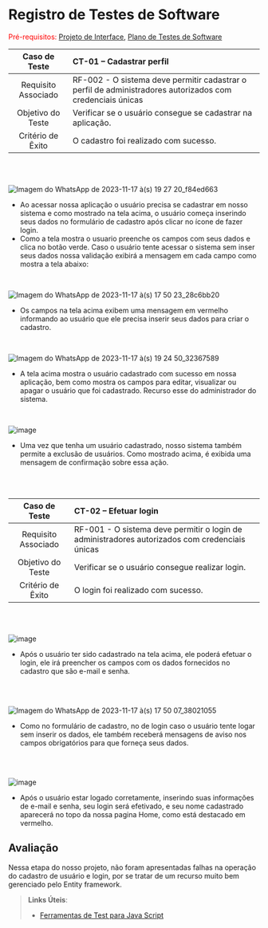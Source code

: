 # Registro de Testes de Software

<span style="color:red">Pré-requisitos: <a href="04-Projeto de Interface.md"> Projeto de Interface</a></span>, <a href="08-Plano de Testes de Software.md"> Plano de Testes de Software</a>



| **Caso de Teste** 	| **CT-01 – Cadastrar perfil** 	|
|:---:	|:---	|
|	Requisito Associado 	| RF-002 - O sistema deve permitir cadastrar o perfil de administradores autorizados com credenciais únicas |
| Objetivo do Teste 	| Verificar se o usuário consegue se cadastrar na aplicação. |
|Critério de Êxito | O cadastro foi realizado com sucesso. |

<br>
<br>

![Imagem do WhatsApp de 2023-11-17 à(s) 19 27 20_f84ed663](https://github.com/ICEI-PUC-Minas-PMV-ADS/pmv-ads-2023-2-e2-proj-int-t3-pmv-ads-2023-2-e2-projprecocerto-g4-t3/assets/126032592/938e4c85-beb8-4532-bf88-ab5a157a1fc5)



 * Ao acessar nossa aplicação o usuário precisa se cadastrar em nosso sistema e como mostrado na tela acima, o usuário começa inserindo seus dados no formulário de cadastro após clicar no ícone de fazer login.
 * Como a tela mostra o usuario preenche os campos com seus dados e clica no botão verde. Caso o usuário tente acessar o sistema sem inser seus dados nossa validação exibirá a mensagem em cada campo como mostra a tela abaixo:
<br>
   
![Imagem do WhatsApp de 2023-11-17 à(s) 17 50 23_28c6bb20](https://github.com/ICEI-PUC-Minas-PMV-ADS/pmv-ads-2023-2-e2-proj-int-t3-pmv-ads-2023-2-e2-projprecocerto-g4-t3/assets/126032592/5b086ef8-c869-411a-9a47-93a55ea441e8)


 * Os campos na tela acima exibem uma mensagem em vermelho informando ao usuário que ele precisa inserir seus dados para criar o cadastro.
<br>


![Imagem do WhatsApp de 2023-11-17 à(s) 19 24 50_32367589](https://github.com/ICEI-PUC-Minas-PMV-ADS/pmv-ads-2023-2-e2-proj-int-t3-pmv-ads-2023-2-e2-projprecocerto-g4-t3/assets/126032592/9fc7297e-2448-459e-9431-edc555b099fb)

* A tela acima mostra o usuário cadastrado com sucesso em nossa aplicação, bem como mostra os campos para editar, visualizar ou apagar o usuário que foi cadastrado. Recurso esse do administrador do sistema.
<br>

![image](https://github.com/ICEI-PUC-Minas-PMV-ADS/pmv-ads-2023-2-e2-proj-int-t3-pmv-ads-2023-2-e2-projprecocerto-g4-t3/assets/126032592/843b290a-4b17-4eb2-88d5-e17206d1f504)


* Uma vez que tenha um usuário cadastrado, nosso sistema também permite a exclusão de usuários. Como mostrado acima, é exibida uma mensagem de confirmação sobre essa ação.

<br>
<br>

| **Caso de Teste** 	| **CT-02 – Efetuar login**	|
|:---:	|:---	|
|Requisito Associado | RF-001	- O sistema deve permitir o login de administradores autorizados com credenciais únicas |
| Objetivo do Teste 	| Verificar se o usuário consegue realizar login. |
|Critério de Êxito | O login foi realizado com sucesso. |

<br>
<br>


![image](https://github.com/ICEI-PUC-Minas-PMV-ADS/pmv-ads-2023-2-e2-proj-int-t3-pmv-ads-2023-2-e2-projprecocerto-g4-t3/assets/126032592/e7a6a7fc-db81-418d-b926-c0de028745b6)


* Após o usuário ter sido cadastrado na tela acima, ele poderá efetuar o login, ele irá preencher os campos com os dados fornecidos no cadastro que são e-mail e senha.
<br>
<br>

![Imagem do WhatsApp de 2023-11-17 à(s) 17 50 07_38021055](https://github.com/ICEI-PUC-Minas-PMV-ADS/pmv-ads-2023-2-e2-proj-int-t3-pmv-ads-2023-2-e2-projprecocerto-g4-t3/assets/126032592/bfb45a50-bfca-4ff2-8df2-5dadaf85c56a)


* Como no formulário de cadastro, no de login caso o usuário tente logar sem inserir os dados, ele também receberá mensagens de aviso nos campos obrigatórios para que forneça seus dados.
<br>
<br>

![image](https://github.com/ICEI-PUC-Minas-PMV-ADS/pmv-ads-2023-2-e2-proj-int-t3-pmv-ads-2023-2-e2-projprecocerto-g4-t3/assets/126032592/c50485d4-f91e-471b-9fb2-6dd2f2806f40)


* Após o usuário estar logado corretamente, inserindo suas informações de e-mail e senha, seu login será efetivado, e seu nome cadastrado aparecerá no topo da nossa pagina Home, como está destacado em vermelho.
## Avaliação

Nessa etapa do nosso projeto, não foram apresentadas falhas na operação do cadastro de usuário e login, por se tratar de um recurso muito bem gerenciado pelo Entity framework.

> **Links Úteis**:
> - [Ferramentas de Test para Java Script](https://geekflare.com/javascript-unit-testing/)
